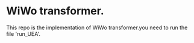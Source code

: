 # WiWo transformer.
 This repo is the implementation of WiWo transformer.you need to run the file 'run_UEA'.
